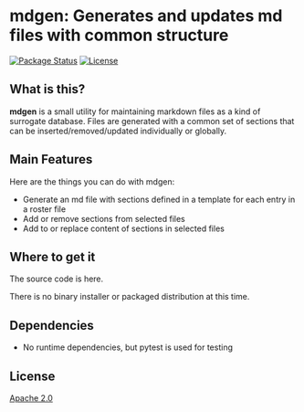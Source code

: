 # mdgen: Generates and updates md files with common structure
[![Package Status](https://img.shields.io/badge/status-experimental-yellow)](https://github.com/psteitz/mdgen)
[![License](https://img.shields.io/badge/license-apache2-green)](https://github.com/psteitz/mdgen/blob/main/LICENSE)

## What is this?

**mdgen** is a small utility for maintaining markdown files as a kind of surrogate database. Files are generated with a common set of sections that can be inserted/removed/updated individually or globally.

## Main Features
Here are the things you can do with mdgen:

  - Generate an md file with sections defined in a template for each entry in a roster file
  - Add or remove sections from selected files
  - Add to or replace content of sections in selected files

## Where to get it
The source code is here.

There is no binary installer or packaged distribution at this time.

## Dependencies
- No runtime dependencies, but pytest is used for testing
 

## License
[Apache 2.0](LICENSE)

